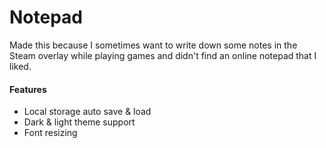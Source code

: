 # Notepad
 
Made this because I sometimes want to write down some notes in the Steam overlay while playing games and didn't find an online notepad that I liked.

#### Features
- Local storage auto save & load
- Dark & light theme support
- Font resizing
